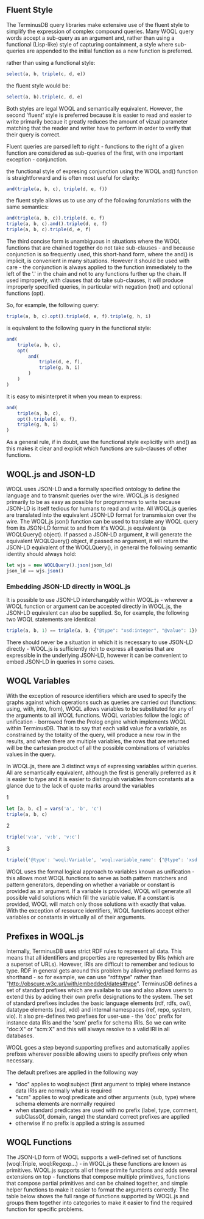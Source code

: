 ## Fluent Style

The TerminusDB query libraries make extensive use of the fluent style to simplify the expression of complex compound queries. Many WOQL query words accept a sub-query as an argument and, rather than using a functional (Lisp-like) style of capturing containment, a style where sub-queries are appended to the initial function as a new function is preferred.

rather than using a functional style:

```javascript
select(a, b, triple(c, d, e))
```

the fluent style would be:

```javascript
select(a, b).triple(c, d, e)
```

Both styles are legal WOQL and semantically equivalent. However, the second 'fluent' style is preferred because it is easier to read and easier to write primarily becaue it greatly reduces the amount of vizual parameter matching that the reader and writer have to perform in order to verify that their query is correct.

Fluent queries are parsed left to right - functions to the right of a given function are considered as sub-queries of the first, with one important exception - conjunction.

the functional style of expresing conjunction using the WOQL and() function is straightforward and is often most useful for clarity:

```javascript
and(triple(a, b, c), triple(d, e, f))
```

the fluent style allows us to use any of the following forumlations with the same semantics:

```javascript
and(triple(a, b, c)).triple(d, e, f)
triple(a, b, c).and().triple(d, e, f)
triple(a, b, c).triple(d, e, f)
```

The third concise form is unambiguous in situations where the WOQL functions that are chained together do not take sub-clauses - and because conjunction is so frequently used, this short-hand form, where the and() is implicit, is convenient in many situations. However it should be used with care - the conjunction is always applied to the function immediately to the left of the '.' in the chain and not to any functions further up the chain.  If used improperly, with clauses that do take sub-clauses, it will produce improperly specified queries, in particular with negation (not) and optional functions (opt).

So, for example, the following query:

```javascript
triple(a, b, c).opt().triple(d, e, f).triple(g, h, i)
```

is equivalent to the following query in the functional style:

```javascript
and(
    triple(a, b, c),
    opt(
        and(
            triple(d, e, f),
            triple(g, h, i)
        )
    )
)
```

It is easy to misinterpret it when you mean to express:

```javascript
and(
    triple(a, b, c),
    opt().triple(d, e, f),
    triple(g, h, i)
)
```

As a general rule, if in doubt, use the functional style explicitly with and() as this makes it clear and explicit which functions are sub-clauses of other functions.

## WOQL.js and JSON-LD

WOQL uses JSON-LD and a formally specified ontology to define the language and to transmit queries over the wire.  WOQL.js is designed primarily to be as easy as possible for programmers to write because JSON-LD is itself tedious for humans to read and write. All WOQL.js queries are translated into the equivalent JSON-LD format for transmission over the wire.  The WOQL.js json() function can be used to translate any WOQL query from its JSON-LD format to and from it's WOQL.js equivalent (a WOQLQuery() object). If passed a JSON-LD argument, it will generate the equivalent WOQLQuery() object, if passed no argument, it will return the JSON-LD equivalent of the WOQLQuery(), in general the following semantic identity should always hold:

```javascript
let wjs = new WOQLQuery().json(json_ld)
json_ld == wjs.json()
```

### Embedding JSON-LD directly in WOQL.js

It is possible to use JSON-LD interchangably within WOQL.js - wherever a WOQL function or argument can be accepted directly in WOQL.js, the JSON-LD equivalent can also be supplied. So, for example, the following two WOQL statements are identical:

```javascript
triple(a, b, 1) == triple(a, b, {"@type": "xsd:integer", "@value": 1})
```

There should never be a situation in which it is necessary to use JSON-LD directly - WOQL.js is sufficiently rich to express all queries that are expressible in the underlying JSON-LD, however it can be convenient to embed JSON-LD in queries in some cases.

## WOQL Variables

With the exception of resource identifiers which are used to specify the graphs against which operations such as queries are carried out (functions: using, with, into, from), WOQL allows variables to be substituted for any of the arguments to all WOQL functions. WOQL variables follow the logic of unification - borrowed from the Prolog engine which implements WOQL within TerminusDB.  That is to say that each valid value for a variable, as constrained by the totality of the query, will produce a new row in the results, and when there are multiple variables, the rows that are returned will be the cartesian product of all the possible combinations of variables values in the query.

In WOQL.js, there are 3 distinct ways of expressing variables within queries. All are semantically equivalent, although the first is generally preferred as it is easier to type and it is easier to distinguish variables from constants at a glance due to the lack of quote marks around the variables

1

```javascript
let [a, b, c] = vars('a', 'b', 'c')
triple(a, b, c)
```

2

```javascript
triple('v:a', 'v:b', 'v:c')
```

3

```javascript
triple({'@type': 'woql:Variable', 'woql:variable_name': {"@type": 'xsd:string', '@value': 'a'}} ....)
```

WOQL uses the formal logical approach to variables known as unification - this allows most WOQL functions to serve as both pattern matchers and pattern generators, depending on whether a variable or constant is provided as an argument. If a variable is provided, WOQL will generate all possible valid solutions which fill the variable value. If a constant is provided, WOQL will match only those solutions with exactly that value. With the exception of resource identifiers, WOQL functions accept either variables or constants in virtually all of their arguments.

## Prefixes in WOQL.js

Internally, TerminusDB uses strict RDF rules to represent all data. This means that all identifiers and properties are represented by IRIs (which are a superset of URLs). However, IRIs are difficult to remember and tedious to type. RDF in general gets around this problem by allowing prefixed forms as shorthand - so for example, we can use "rdf:type" rather than "http://obscure.w3c.url/with/embedded/dates#type". TerminusDB defines a set of standard prefixes which are availabe to use and also allows users to extend this by adding their own prefix designations to the system. The set of standard prefixes includes the basic language elements (rdf, rdfs, owl), datatype elements (xsd, xdd) and internal namespaces (ref, repo, system, vio). It also pre-defines two prefixes for user-use - the 'doc' prefix for instance data IRIs and the 'scm' prefix for schema IRIs. So we can write "doc:X" or "scm:X" and this will always resolve to a valid IRI in all databases.


WOQL goes a step beyond supporting prefixes and automatically applies prefixes wherever possible allowing users to specify prefixes only when necessary.

The default prefixes are applied in the following way
- "doc" applies to woql:subject (first argument to triple) where instance data IRIs are normally what is required
- "scm" applies to woql:predicate and other arguments (sub, type) where schema elements are normally required
- when standard predicates are used with no prefix (label, type, comment, subClassOf, domain, range) the standard correct prefixes are applied
- otherwise if no prefix is applied a string is assumed

## WOQL Functions

The JSON-LD form of WOQL supports a well-defined set of functions (woql:Triple, woql:Regexp...) - in WOQL.js these functions are known as primitives. WOQL.js supports all of these primite functions and adds several extensions on top - functions that compose multiple primitives, functions that compose partial primitives and can be chained together, and simple helper functions to make it easier to format the arguments correctly. The table below shows the full range of functions supported by WOQL.js and groups them together into categories to make it easier to find the required function for specific problems.
